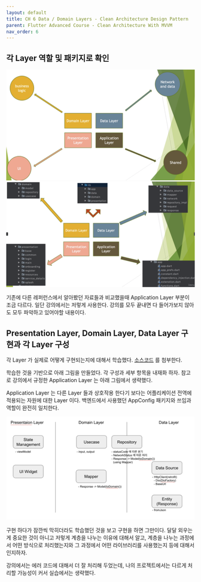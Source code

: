 ```yaml
---
layout: default
title: CH 6 Data / Domain Layers - Clean Architecture Design Pattern
parent: Flutter Advanced Course - Clean Architecture With MVVM
nav_order: 6
---
```


## 각 Layer 역할 및 패키지로 확인

![](/images/concept_layers_01.png)
![](/images/concept_layers_02.png)

기존에 다른 레퍼런스에서 알아봤던 자료들과 비교했을때 Application Layer 부분이 조금 다르다. 일단 강의에서는 저렇게 사용한다.
강의를 모두 끝내면 다 들어가보지 않아도 모두 파악하고 있어야할 내용이다.

## Presentation Layer, Domain Layer, Data Layer 구현과 각 Layer 구성

각 Layer 가 실제로 어떻게 구현되는지에 대해서 학습했다.
[소스코드](https://github.com/fistkim101/flutter-clean-architecture-study) 를 첨부한다.

학습한 것을 기반으로 아래 그림을 만들었다. 각 구성과 세부 항목을 내재화 하자.
참고로 강의에서 규정한 Application Layer 는 아래 그림에서 생략했다.

Application Layer 는 다른 Layer 들과 상호작용 한다기 보다는 어플리케이션 전역에 적용되는 자원에 대한 Layer 이다.
백엔드에서 사용했던 AppConfig 패키지와 쓰임과 역할이 완전히 일치한다.

![](/images/concept_3layer.png)

구현 하다가 잠깐씩 막히더라도 학습했던 것을 보고 구현을 하면 그만이다. 달달 외우는게 중요한 것이 아니고
저렇게 계층을 나누는 이유에 대해서 알고, 계층을 나누는 과정에서 어떤 방식으로 처리했는지와 그 과정에서
어떤 라이브러리를 사용했는지 등에 대해서 인지하자.

강의에서는 에러 코드에 대해서 더 잘 처리해 두었는데, 나의 프로젝트에서는 다르게 처리할 가능성이 커서 실습에서는 생략했다.
